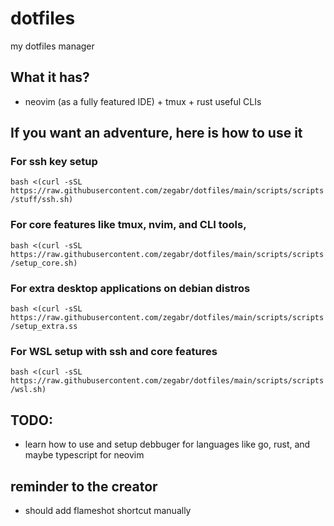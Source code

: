 # dotfiles

my dotfiles manager

## What it has?
- neovim (as a fully featured IDE) + tmux + rust useful CLIs

## If you want an adventure, here is how to use it
### For ssh key setup 
`bash <(curl -sSL https://raw.githubusercontent.com/zegabr/dotfiles/main/scripts/scripts/stuff/ssh.sh)`

###  For core features like tmux, nvim, and CLI tools,
`bash <(curl -sSL https://raw.githubusercontent.com/zegabr/dotfiles/main/scripts/scripts/setup_core.sh)`

### For extra desktop applications on debian distros
`bash <(curl -sSL https://raw.githubusercontent.com/zegabr/dotfiles/main/scripts/scripts/setup_extra.ss`

### For WSL setup with ssh and core features
`bash <(curl -sSL https://raw.githubusercontent.com/zegabr/dotfiles/main/scripts/scripts/wsl.sh)`

## TODO:
- learn how to use and setup debbuger for languages like go, rust, and maybe typescript for neovim

## reminder to the creator
- should add flameshot shortcut manually
